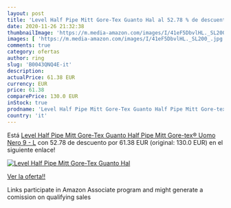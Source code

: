 ```yaml
---
layout: post
title: 'Level Half Pipe Mitt Gore-Tex Guanto Hal al 52.78 % de descuento'
date: 2020-11-26 21:32:38
thumbnailImage: 'https://m.media-amazon.com/images/I/41eF5DbvlHL._SL200_.jpg'
images: [ 'https://m.media-amazon.com/images/I/41eF5DbvlHL._SL200_.jpg' ]
comments: true
category: ofertas
author: ring
slug: 'B0043QNQ4E-it'
description:
actualPrice: 61.38 EUR
currency: EUR
price: 61.38
comparePrice: 130.0 EUR
inStock: true
prodname: 'Level Half Pipe Mitt Gore-Tex Guanto Half Pipe Mitt Gore-tex®  Uomo  Nero  9 - L'
country: 'it'
---
```


Está [Level Half Pipe Mitt Gore-Tex Guanto Half Pipe Mitt Gore-tex®  Uomo  Nero  9 - L](https://www.amazon.it/dp/B0043QNQ4E/?tag=tolees00-21) con 52.78 de descuento por 61.38 EUR (original: 130.0 EUR) en el siguiente enlace!

[![Level Half Pipe Mitt Gore-Tex Guanto Hal](https://m.media-amazon.com/images/I/41eF5DbvlHL._SL200_.jpg)](https://www.amazon.it/dp/B0043QNQ4E/?tag=tolees00-21)

[Ver la oferta!!](https://www.amazon.it/dp/B0043QNQ4E/?tag=tolees00-21)

Links participate in Amazon Associate program and might generate a comission on qualifying sales


